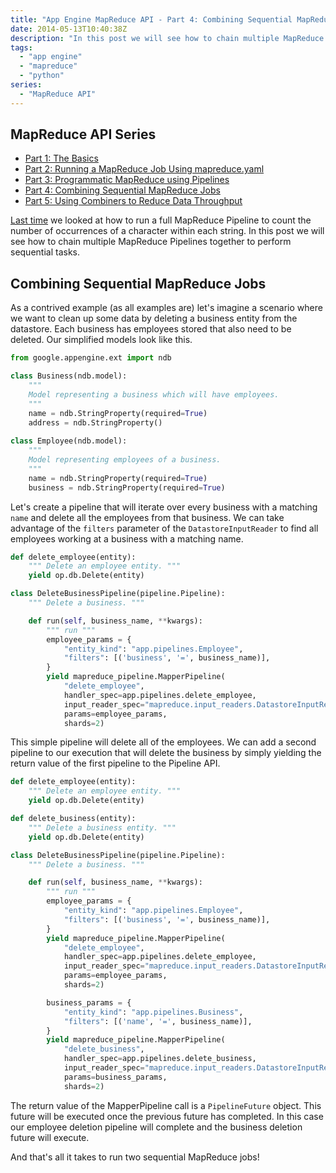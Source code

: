 ```yaml
---
title: "App Engine MapReduce API - Part 4: Combining Sequential MapReduce Jobs"
date: 2014-05-13T10:40:38Z
description: "In this post we will see how to chain multiple MapReduce Pipelines together to perform sequential tasks."
tags: 
  - "app engine"
  - "mapreduce"
  - "python"
series:
  - "MapReduce API"
---
```


## MapReduce API Series

* [Part 1: The Basics](http://sookocheff.com/posts/2014-04-15-app-engine-mapreduce-api-part-1-the-basics/)
* [Part 2: Running a MapReduce Job Using mapreduce.yaml](http://sookocheff.com/posts/2014-04-22-app-engine-mapreduce-api-part-2-running-a-mapreduce-job-using-mapreduceyaml/)
* [Part 3: Programmatic MapReduce using Pipelines](http://sookocheff.com/posts/2014-04-30-app-engine-mapreduce-api-part-3-programmatic-mapreduce-using-pipelines/)
* [Part 4: Combining Sequential MapReduce Jobs](http://sookocheff.com/posts/2014-05-13-app-engine-mapreduce-api-part-4-combining-sequential-mapreduce-jobs/)
* [Part 5: Using Combiners to Reduce Data Throughput](http://sookocheff.com/posts/2014-05-20-app-engine-mapreduce-api-part-5-using-combiners-to-reduce-data-throughput/)

[Last
time](http://sookocheff.com/posts/2014-04-30-app-engine-mapreduce-api-part-3-programmatic-mapreduce-using-pipelines/)
we looked at how to run a full MapReduce Pipeline to count the number of
occurrences of a character within each string. In this post we will see how to
chain multiple MapReduce Pipelines together to perform sequential tasks.

## Combining Sequential MapReduce Jobs

As a contrived example (as all examples are) let's imagine a scenario where we
want to clean up some data by deleting a business entity from the datastore.
Each business has employees stored that also need to be deleted. Our simplified
models look like this.

```python
from google.appengine.ext import ndb

class Business(ndb.model):
    """
    Model representing a business which will have employees.
    """
    name = ndb.StringProperty(required=True)
    address = ndb.StringProperty()
    
class Employee(ndb.model):
    """
    Model representing employees of a business.
    """
    name = ndb.StringProperty(required=True)
    business = ndb.StringProperty(required=True)    
```

Let's create a pipeline that will iterate over every business with a matching
`name` and delete all the employees from that business. We can take advantage of
the `filters` parameter of the `DatastoreInputReader` to find all employees
working at a business with a matching name.

```python
def delete_employee(entity):
    """ Delete an employee entity. """
    yield op.db.Delete(entity)

class DeleteBusinessPipeline(pipeline.Pipeline):
    """ Delete a business. """

    def run(self, business_name, **kwargs):
        """ run """
        employee_params = {
            "entity_kind": "app.pipelines.Employee",
            "filters": [('business', '=', business_name)],
        }
        yield mapreduce_pipeline.MapperPipeline(
            "delete_employee",
            handler_spec=app.pipelines.delete_employee,
            input_reader_spec="mapreduce.input_readers.DatastoreInputReader",
            params=employee_params,
            shards=2)
```

This simple pipeline will delete all of the employees. We can add a second
pipeline to our execution that will delete the business by simply yielding the
return value of the first pipeline to the Pipeline API.

```python
def delete_employee(entity):
    """ Delete an employee entity. """
    yield op.db.Delete(entity)

def delete_business(entity):
    """ Delete a business entity. """
    yield op.db.Delete(entity)

class DeleteBusinessPipeline(pipeline.Pipeline):
    """ Delete a business. """

    def run(self, business_name, **kwargs):
        """ run """
        employee_params = {
            "entity_kind": "app.pipelines.Employee",
            "filters": [('business', '=', business_name)],
        }
        yield mapreduce_pipeline.MapperPipeline(
            "delete_employee",
            handler_spec=app.pipelines.delete_employee,
            input_reader_spec="mapreduce.input_readers.DatastoreInputReader",
            params=employee_params,
            shards=2)

        business_params = {
            "entity_kind": "app.pipelines.Business",
            "filters": [('name', '=', business_name)],
        }
        yield mapreduce_pipeline.MapperPipeline(
            "delete_business",
            handler_spec=app.pipelines.delete_business,
            input_reader_spec="mapreduce.input_readers.DatastoreInputReader",
            params=business_params,
            shards=2)

```

The return value of the MapperPipeline call is a `PipelineFuture` object. This
future will be executed once the previous future has completed. In this case our
employee deletion pipeline will complete and the business deletion future will
execute.

And that's all it takes to run two sequential MapReduce jobs!
